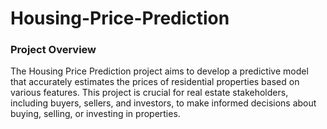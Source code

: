 # Housing-Price-Prediction

### Project Overview
The Housing Price Prediction project aims to develop a predictive model that accurately estimates the prices of residential properties based on various features. This project is crucial for real estate stakeholders, including buyers, sellers, and investors, to make informed decisions about buying, selling, or investing in properties.
